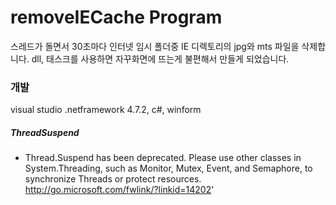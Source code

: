 # removeIECache Program
스레드가 돌면서 30초마다 인터넷 임시 폴더중 IE 디렉토리의 jpg와 mts 파일을 삭제합니다. dll, 태스크를 사용하면 자꾸화면에 뜨는게 불편해서 만들게 되었습니다.

### 개발 
visual studio
.netframework 4.7.2, c#, winform 

##### ThreadSuspend 
 - Thread.Suspend has been deprecated.  Please use other classes in System.Threading, such as Monitor, Mutex, Event, and Semaphore, 
to synchronize Threads or protect resources.  http://go.microsoft.com/fwlink/?linkid=14202'	

